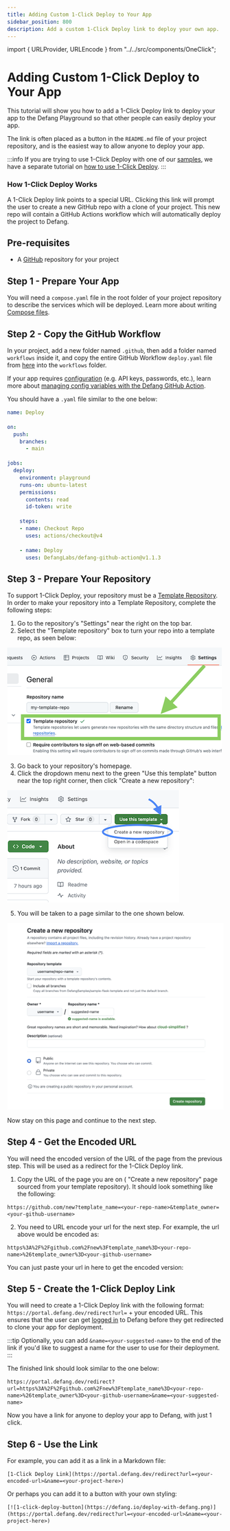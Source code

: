 ```yaml
---
title: Adding Custom 1-Click Deploy to Your App
sidebar_position: 800
description: Add a custom 1-Click Deploy link to deploy your own app. 
---
```


import { URLProvider, URLEncode } from "../../src/components/OneClick";

<URLProvider>

# Adding Custom 1-Click Deploy to Your App

This tutorial will show you how to add a 1-Click Deploy link to deploy your app to the Defang Playground so that other people can easily deploy your app.

The link is often placed as a button in the `README.md` file of your project repository, and is the easiest way to allow anyone to deploy your app. 

:::info
If you are trying to use 1-Click Deploy with one of our [samples](https://defang.io/samples/), we have a separate tutorial on [how to use 1-Click Deploy](/docs/tutorials/using-one-click-deploy). 
:::

### How 1-Click Deploy Works
A 1-Click Deploy link points to a special URL. Clicking this link will prompt the user to create a new GitHub repo with a clone of your project. This new repo will contain a GitHub Actions workflow which will automatically deploy the project to Defang. 

## Pre-requisites

- A [GitHub](https://github.com/) repository for your project

## Step 1 - Prepare Your App

You will need a `compose.yaml` file in the root folder of your project repository to describe the services which will be deployed. Learn more about writing [Compose files](/docs/concepts/compose#example-of-a-compose-file).

## Step 2 - Copy the GitHub Workflow
 
In your project, add a new folder named `.github`, then add a folder named `workflows` inside it, and copy the entire GitHub Workflow `deploy.yaml` file from [here](https://github.com/DefangLabs/samples/blob/main/starter-sample/.github/workflows/deploy.yaml) into the `workflows` folder. 
 
If your app requires [configuration](/docs/concepts/configuration) (e.g. API keys, passwords, etc.), learn more about [managing config variables with the Defang GitHub Action](https://github.com/DefangLabs/defang-github-action?tab=readme-ov-file#managing-config-values). 

You should have a `.yaml` file similar to the one below:
```yaml
name: Deploy

on:
  push:
    branches:
      - main

jobs:
  deploy:
    environment: playground
    runs-on: ubuntu-latest
    permissions:
      contents: read
      id-token: write

    steps:
    - name: Checkout Repo
      uses: actions/checkout@v4

    - name: Deploy
      uses: DefangLabs/defang-github-action@v1.1.3
```

## Step 3 - Prepare Your Repository

To support 1-Click Deploy, your repository must be a [Template Repository](https://docs.github.com/en/repositories/creating-and-managing-repositories/creating-a-repository-from-a-template). In order to make your repository into a Template Repository, complete the following steps:
1. Go to the repository's "Settings" near the right on the top bar. 
2. Select the "Template repository" box to turn your repo into a template repo, as seen below:

![select-template-repo-box](/img/custom-one-click-tutorial/select-template-repo-box.png)

3. Go back to your repository's homepage.
4. Click the dropdown menu next to the green "Use this template" button near the top right corner, then click "Create a new repository":

![use-this-template](/img/custom-one-click-tutorial/use-this-template.png)

5. You will be taken to a page similar to the one shown below.

![create-repo](/img/custom-one-click-tutorial/create-repo.png)

Now stay on this page and continue to the next step.

## Step 4 - Get the Encoded URL

You will need the encoded version of the URL of the page from the previous step. This will be used as a redirect for the 1-Click Deploy link. 

1. Copy the URL of the page you are on ( "Create a new repository" page sourced from your template repository). It should look something like the following:
```
https://github.com/new?template_name=<your-repo-name>&template_owner=<your-github-username>
```
2. You need to URL encode your url for the next step. For example, the url above would be encoded as:

```
https%3A%2F%2Fgithub.com%2Fnew%3Ftemplate_name%3D<your-repo-name>%26template_owner%3D<your-github-username>
```

You can just paste your url in here to get the encoded version:

<URLEncode />

## Step 5 - Create the 1-Click Deploy Link

You will need to create a 1-Click Deploy link with the following format: `https://portal.defang.dev/redirect?url=` + your encoded URL. This ensures that the user can get [logged in](/docs/concepts/authentication/) to Defang before they get redirected to clone your app for deployment. 

:::tip
Optionally, you can add `&name=<your-suggested-name>` to the end of the link if you'd like to suggest a name for the user to use for their deployment.
:::

The finished link should look similar to the one below:
```
https://portal.defang.dev/redirect?url=https%3A%2F%2Fgithub.com%2Fnew%3Ftemplate_name%3D<your-repo-name>%26template_owner%3D<your-github-username>&name=<your-suggested-name>
```

Now you have a link for anyone to deploy your app to Defang, with just 1 click. 

## Step 6 - Use the Link
For example, you can add it as a link in a Markdown file:
```
[1-Click Deploy Link](https://portal.defang.dev/redirect?url=<your-encoded-url>&name=<your-project-here>)
```
Or perhaps you can add it to a button with your own styling:
```
[![1-click-deploy-button](https://defang.io/deploy-with-defang.png)](https://portal.defang.dev/redirect?url=<your-encoded-url>&name=<your-project-here>)
```

</URLProvider>